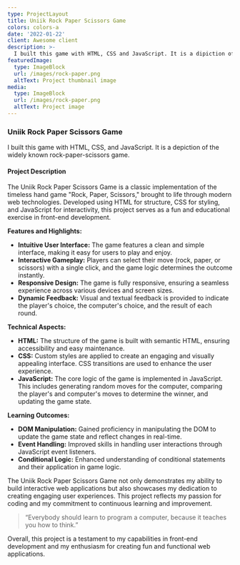 ```yaml
---
type: ProjectLayout
title: Uniik Rock Paper Scissors Game
colors: colors-a
date: '2022-01-22'
client: Awesome client
description: >-
  I built this game with HTML, CSS and JavaScript. It is a dipiction of the widely known rock-paper-scissors game. Play it here https://uniik-rock-paper-scissors.netlify.app/
featuredImage:
  type: ImageBlock
  url: /images/rock-paper.png
  altText: Project thumbnail image
media:
  type: ImageBlock
  url: /images/rock-paper.png
  altText: Project image
---
```


### Uniik Rock Paper Scissors Game

I built this game with HTML, CSS, and JavaScript. It is a depiction of the widely known rock-paper-scissors game.

#### Project Description

The Uniik Rock Paper Scissors Game is a classic implementation of the timeless hand game "Rock, Paper, Scissors," brought to life through modern web technologies. Developed using HTML for structure, CSS for styling, and JavaScript for interactivity, this project serves as a fun and educational exercise in front-end development.

**Features and Highlights:**
- **Intuitive User Interface:** The game features a clean and simple interface, making it easy for users to play and enjoy.
- **Interactive Gameplay:** Players can select their move (rock, paper, or scissors) with a single click, and the game logic determines the outcome instantly.
- **Responsive Design:** The game is fully responsive, ensuring a seamless experience across various devices and screen sizes.
- **Dynamic Feedback:** Visual and textual feedback is provided to indicate the player's choice, the computer's choice, and the result of each round.

**Technical Aspects:**
- **HTML:** The structure of the game is built with semantic HTML, ensuring accessibility and easy maintenance.
- **CSS:** Custom styles are applied to create an engaging and visually appealing interface. CSS transitions are used to enhance the user experience.
- **JavaScript:** The core logic of the game is implemented in JavaScript. This includes generating random moves for the computer, comparing the player's and computer's moves to determine the winner, and updating the game state.

**Learning Outcomes:**
- **DOM Manipulation:** Gained proficiency in manipulating the DOM to update the game state and reflect changes in real-time.
- **Event Handling:** Improved skills in handling user interactions through JavaScript event listeners.
- **Conditional Logic:** Enhanced understanding of conditional statements and their application in game logic.

The Uniik Rock Paper Scissors Game not only demonstrates my ability to build interactive web applications but also showcases my dedication to creating engaging user experiences. This project reflects my passion for coding and my commitment to continuous learning and improvement.

> “Everybody should learn to program a computer, because it teaches you how to think.”

Overall, this project is a testament to my capabilities in front-end development and my enthusiasm for creating fun and functional web applications.
